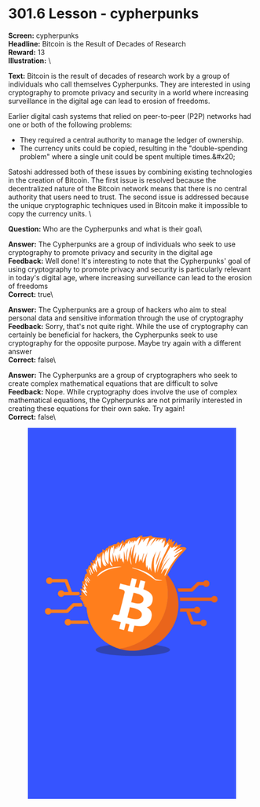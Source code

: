 # 301.6 Lesson - cypherpunks

**Screen:** cypherpunks\
**Headline:** Bitcoin is the Result of Decades of Research\
**Reward:** 13\
**Illustration:** \

**Text:** Bitcoin is the result of decades of research work by a group of individuals who call themselves Cypherpunks. They are interested in using cryptography to promote privacy and security in a world where increasing surveillance in the digital age can lead to erosion of freedoms.

Earlier digital cash systems that relied on peer-to-peer (P2P) networks had one or both of the following problems:

  * They required a central authority to manage the ledger of ownership.
  * The currency units could be copied, resulting in the &quot;double-spending problem&quot; where a single unit could be spent multiple times.&amp;#x20;

  Satoshi addressed both of these issues by combining existing technologies in the creation of Bitcoin. The first issue is resolved because the decentralized nature of the Bitcoin network means that there is no central authority that users need to trust. The second issue is addressed because the unique cryptographic techniques used in Bitcoin make it impossible to copy the currency units.
\

**Question:** Who are the Cypherpunks and what is their goal\

**Answer:** The Cypherpunks are a group of individuals who seek to use cryptography to promote privacy and security in the digital age\
**Feedback:** Well done! It&#x27;s interesting to note that the Cypherpunks&#x27; goal of using cryptography to promote privacy and security is particularly relevant in today&#x27;s digital age, where increasing surveillance can lead to the erosion of freedoms\
**Correct:** true\

**Answer:** The Cypherpunks are a group of hackers who aim to steal personal data and sensitive information through the use of cryptography\
**Feedback:** Sorry, that&#x27;s not quite right. While the use of cryptography can certainly be beneficial for hackers, the Cypherpunks seek to use cryptography for the opposite purpose. Maybe try again with a different answer\
**Correct:** false\

**Answer:** The Cypherpunks are a group of cryptographers who seek to create complex mathematical equations that are difficult to solve\
**Feedback:** Nope. While cryptography does involve the use of complex mathematical equations, the Cypherpunks are not primarily interested in creating these equations for their own sake. Try again!\
**Correct:** false\


<figure><img src="../.gitbook/assets/301-06.png" alt=""><figcaption></figcaption></figure>

